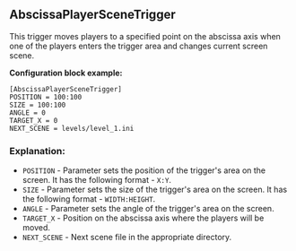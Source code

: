  ## AbscissaPlayerSceneTrigger

 This trigger moves players to a specified point on the abscissa axis when one of the players enters the trigger area and changes current screen scene.

 **Configuration block example:**

    [AbscissaPlayerSceneTrigger]
    POSITION = 100:100
    SIZE = 100:100
    ANGLE = 0
    TARGET_X = 0
    NEXT_SCENE = levels/level_1.ini

 ### Explanation:

 * `POSITION` - Parameter sets the position of the trigger's area on the screen. It has the following format - `X:Y`.
 * `SIZE` - Parameter sets the size of the trigger's area on the screen. It has the following format - `WIDTH:HEIGHT`.
 * `ANGLE` - Parameter sets the angle of the trigger's area on the screen. 
 * `TARGET_X` - Position on the abscissa axis where the players will be moved.
 * `NEXT_SCENE` - Next scene file in the appropriate directory.

